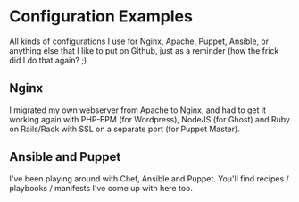 # Configuration Examples

All kinds of configurations I use for Nginx, Apache, Puppet, Ansible, or anything else that I like to put on Github, just as a reminder (how the frick did I do that again? ;)

## Nginx

I migrated my own webserver from Apache to Nginx, and had to get it working again with PHP-FPM (for Wordpress), NodeJS (for Ghost) and Ruby on Rails/Rack with SSL on a separate port (for Puppet Master). 

## Ansible and Puppet

I've been playing around with Chef, Ansible and Puppet. You'll find recipes / playbooks / manifests I've come up with here too.
